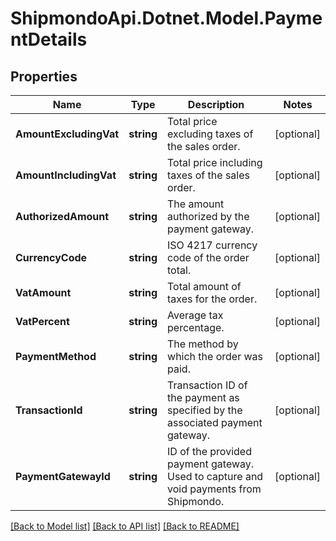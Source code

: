 # ShipmondoApi.Dotnet.Model.PaymentDetails

## Properties

Name | Type | Description | Notes
------------ | ------------- | ------------- | -------------
**AmountExcludingVat** | **string** | Total price excluding taxes of the sales order. | [optional] 
**AmountIncludingVat** | **string** | Total price including taxes of the sales order. | [optional] 
**AuthorizedAmount** | **string** | The amount authorized by the payment gateway. | [optional] 
**CurrencyCode** | **string** | ISO 4217 currency code of the order total. | [optional] 
**VatAmount** | **string** | Total amount of taxes for the order. | [optional] 
**VatPercent** | **string** | Average tax percentage. | [optional] 
**PaymentMethod** | **string** | The method by which the order was paid. | [optional] 
**TransactionId** | **string** | Transaction ID of the payment as specified by the associated payment gateway. | [optional] 
**PaymentGatewayId** | **string** | ID of the provided payment gateway. Used to capture and void payments from Shipmondo. | [optional] 

[[Back to Model list]](../README.md#documentation-for-models) [[Back to API list]](../README.md#documentation-for-api-endpoints) [[Back to README]](../README.md)

